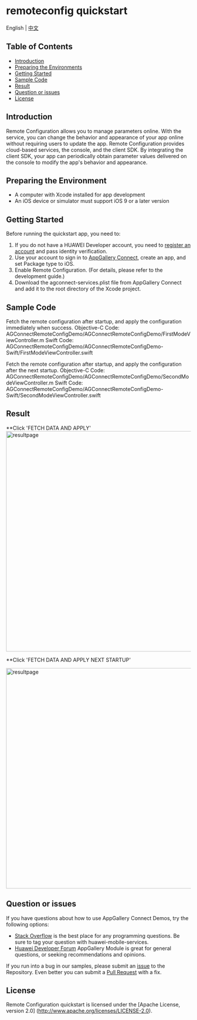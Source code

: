 # remoteconfig quickstart

English | [中文](https://developer.huawei.com/consumer/cn/doc/development/AppGallery-connect-Guides/agc-remoteconfig-introduction-0000001055149778)

## Table of Contents

 * [Introduction](#introduction)
 * [Preparing the Environments](#preparing-the-environments)
 * [Getting Started](#getting-started)
 * [Sample Code](#sample-Code)
 * [Result](#result)
 * [Question or issues](#question-or-issues)
 * [License](#license)

## Introduction

Remote Configuration allows you to manage parameters online. With the service, you can change the behavior and appearance of your app online without requiring users to update the app. Remote Configuration provides cloud-based services, the console, and the client SDK. By integrating the client SDK, your app can periodically obtain parameter values delivered on the console to modify the app's behavior and appearance.

## Preparing the Environment

* A computer with Xcode installed for app development
* An iOS device or simulator must support iOS 9 or a later version

## Getting Started

Before running the quickstart app, you need to:
1. If you do not have a HUAWEI Developer account, you need to [register an account](https://developer.huawei.com/consumer/en/doc/start/registration-and-verification-0000001053628148) and pass identity verification.
2. Use your account to sign in to [AppGallery Connect](https://developer.huawei.com/consumer/cn/doc/development/AppGallery-connect-Guides/agc-get-started), create an app, and set Package type to iOS.
3. Enable Remote Configuration. (For details, please refer to the development guide.)
4. Download the agconnect-services.plist file from AppGallery Connect and add it to the root directory of the Xcode project.

## Sample Code

Fetch the remote configuration after startup, and apply the configuration immediately when success.
Objective-C Code: AGConnectRemoteConfigDemo/AGConnectRemoteConfigDemo/FirstModeViewController.m
Swift Code: AGConnectRemoteConfigDemo/AGConnectRemoteConfigDemo-Swift/FirstModeViewController.swift

Fetch the remote configuration after startup, and apply the configuration after the next startup.
Objective-C Code: AGConnectRemoteConfigDemo/AGConnectRemoteConfigDemo/SecondModeViewController.m
Swift Code: AGConnectRemoteConfigDemo/AGConnectRemoteConfigDemo-Swift/SecondModeViewController.swift

## Result

**Click 'FETCH DATA AND APPLY'</br>
<img src="images/fetch and apply.gif" alt="resultpage" height="600"/>

**Click 'FETCH DATA AND APPLY NEXT STARTUP'</br>

<img src="images/fetch and apply next start.gif" alt="resultpage" height="600"/>

## Question or issues

If you have questions about how to use AppGallery Connect Demos, try the following options:  

* [Stack Overflow](https://stackoverflow.com/users/14194729/appgallery-connect) is the best place for any programming questions. Be sure to tag your question with huawei-mobile-services.  
* [Huawei Developer Forum](https://forums.developer.huawei.com/forumPortal/en/home?fid=0101188387844930001) AppGallery Module is great for general questions, or seeking recommendations and opinions.

If you run into a bug in our samples, please submit an [issue](https://github.com/AppGalleryConnect/agc-demos/issues) to the Repository. Even better you can submit a [Pull Request](https://github.com/AppGalleryConnect/agc-demos/pulls) with a fix.

## License

Remote Configuration quickstart is licensed under the [Apache License, version 2.0] (http://www.apache.org/licenses/LICENSE-2.0).
